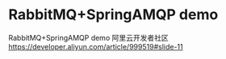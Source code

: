 # RabbitMQ+SpringAMQP demo
RabbitMQ+SpringAMQP demo
阿里云开发者社区<https://developer.aliyun.com/article/999519#slide-11>